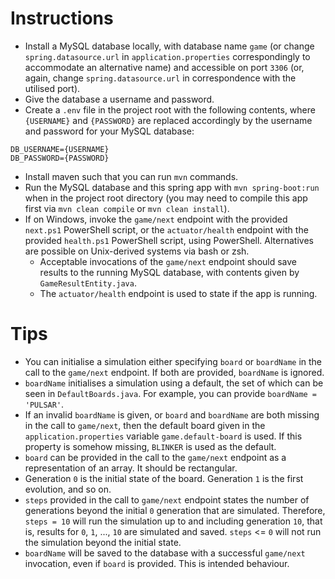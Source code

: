 # Instructions

- Install a MySQL database locally, with database name `game` (or change `spring.datasource.url` in `application.properties` correspondingly to accommodate an alternative name) and accessible on port `3306` (or, again, change `spring.datasource.url` in correspondence with the utilised port).
- Give the database a username and password.
- Create a `.env` file in the project root with the following contents, where `{USERNAME}` and `{PASSWORD}` are replaced accordingly by the username and password for your MySQL database:
```
DB_USERNAME={USERNAME}
DB_PASSWORD={PASSWORD}
```
- Install maven such that you can run `mvn` commands.
- Run the MySQL database and this spring app with `mvn spring-boot:run` when in the project root directory (you may need to compile this app first via `mvn clean compile` or `mvn clean install`).
- If on Windows, invoke the `game/next` endpoint with the provided `next.ps1` PowerShell script, or the `actuator/health` endpoint with the provided `health.ps1` PowerShell script, using PowerShell. Alternatives are possible on Unix-derived systems via bash or zsh.
    - Acceptable invocations of the `game/next` endpoint should save results to the running MySQL database, with contents given by `GameResultEntity.java`.
    - The `actuator/health` endpoint is used to state if the app is running.


# Tips

- You can initialise a simulation either specifying `board` or `boardName` in the call to the `game/next` endpoint. If both are provided, `boardName` is ignored.
- `boardName` initialises a simulation using a default, the set of which can be seen in `DefaultBoards.java`. For example, you can provide `boardName = 'PULSAR'`.
- If an invalid `boardName` is given, or `board` and `boardName` are both missing in the call to `game/next`, then the default board given in the `application.properties` variable `game.default-board` is used. If this property is somehow missing, `BLINKER` is used as the default.
- `board` can be provided in the call to the `game/next` endpoint as a representation of an array. It should be rectangular.
- Generation `0` is the initial state of the board. Generation `1` is the first evolution, and so on.
- `steps` provided in the call to `game/next` endpoint states the number of generations beyond the initial `0` generation that are simulated. Therefore, `steps = 10` will run the simulation up to and including generation `10`, that is, results for `0`, `1`, ..., `10` are simulated and saved. `steps` <= `0` will not run the simulation beyond the initial state.
- `boardName` will be saved to the database with a successful `game/next` invocation, even if `board` is provided. This is intended behaviour.
